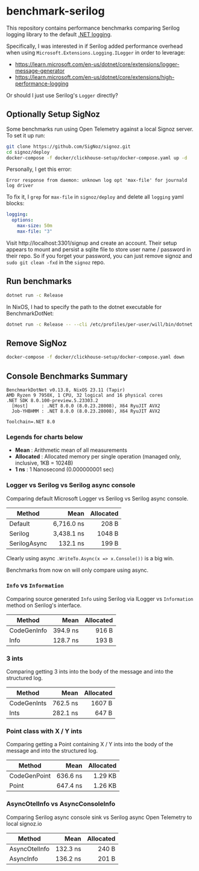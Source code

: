 # benchmark-serilog

This repository contains performance benchmarks comparing Serilog logging
library to the default [.NET
logging](https://learn.microsoft.com/en-us/dotnet/core/extensions/logging?tabs=command-line).

Specifically, I was interested in if Serilog added performance overhead when using
`Microsoft.Extensions.Logging.ILogger` in order to leverage:

- https://learn.microsoft.com/en-us/dotnet/core/extensions/logger-message-generator
- https://learn.microsoft.com/en-us/dotnet/core/extensions/high-performance-logging

Or should I just use Serilog's `Logger` directly?


## Optionally Setup SigNoz

Some benchmarks run using Open Telemetry against a local Signoz server. To set it up run:

```sh
git clone https://github.com/SigNoz/signoz.git
cd signoz/deploy
docker-compose -f docker/clickhouse-setup/docker-compose.yaml up -d
```

Personally, I get this error:

```
Error response from daemon: unknown log opt 'max-file' for journald log driver
```

To fix it, I `grep` for `max-file` in `signoz/deploy` and delete all `logging` yaml blocks:

```yaml
logging:
  options:
    max-size: 50m
    max-file: "3"
```

Visit http://localhost:3301/signup and create an account. Their setup appears to
mount and persist a sqlite file to store user name / password in their repo. So
if you forget your password, you can just remove signoz and `sudo git clean
-fxd` in the `signoz` repo.

## Run benchmarks

```sh
dotnet run -c Release
```

In NixOS, I had to specify the path to the dotnet executable for BenchmarkDotNet:

```sh
dotnet run -c Release -- --cli /etc/profiles/per-user/will/bin/dotnet
```

## Remove SigNoz

```sh
docker-compose -f docker/clickhouse-setup/docker-compose.yaml down
```

## Console Benchmarks Summary

```
BenchmarkDotNet v0.13.8, NixOS 23.11 (Tapir)
AMD Ryzen 9 7950X, 1 CPU, 32 logical and 16 physical cores
.NET SDK 8.0.100-preview.5.23303.2
  [Host]     : .NET 8.0.0 (8.0.23.28008), X64 RyuJIT AVX2
  Job-YHBHMM : .NET 8.0.0 (8.0.23.28008), X64 RyuJIT AVX2

Toolchain=.NET 8.0
```

### Legends for charts below

- **Mean**      : Arithmetic mean of all measurements
- **Allocated** : Allocated memory per single operation (managed only, inclusive, 1KB = 1024B)
- **1 ns**      : 1 Nanosecond (0.000000001 sec)

### Logger vs Serilog vs Serilog async console

Comparing default Microsoft Logger vs Serilog vs Serilog async console.

| Method       |       Mean | Allocated |
|--------------|-----------:|----------:|
| Default      | 6,716.0 ns |     208 B |
| Serilog      | 3,438.1 ns |    1048 B |
| SerilogAsync |   132.1 ns |     199 B |

Clearly using async `.WriteTo.Async(x => x.Console())` is a big win.

Benchmarks from now on will only compare using async.

### `Info` vs `Information`

Comparing source generated `Info` using Serilog via ILogger vs `Information`
method on Serilog's interface.

| Method      |     Mean | Allocated |
|-------------|---------:|----------:|
| CodeGenInfo | 394.9 ns |     916 B |
| Info        | 128.7 ns |     193 B |

### 3 ints

Comparing getting 3 ints into the body of the message and into the structured log.

| Method      |     Mean | Allocated |
|-------------|---------:|----------:|
| CodeGenInts | 762.5 ns |    1607 B |
| Ints        | 282.1 ns |     647 B |

### Point class with X / Y ints

Comparing getting a Point containing X / Y ints into the body of the message and
into the structured log.

| Method       |     Mean | Allocated |
|--------------|---------:|----------:|
| CodeGenPoint | 636.6 ns |   1.29 KB |
| Point        | 647.4 ns |   1.26 KB |

### AsyncOtelInfo vs AsyncConsoleInfo

Comparing Serilog async console sink vs Serilog async Open Telemetry to local
signoz.io

| Method        |     Mean | Allocated |
|---------------|---------:|----------:|
| AsyncOtelInfo | 132.3 ns |     240 B |
| AsyncInfo     | 136.2 ns |     201 B |
